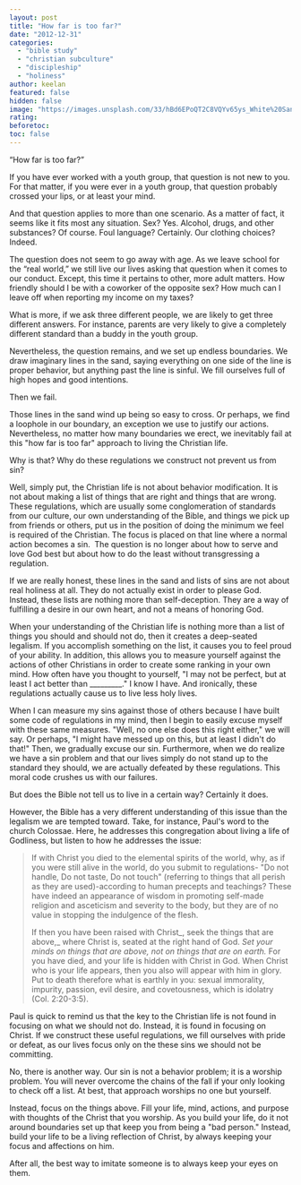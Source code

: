 ```yaml
---
layout: post
title: "How far is too far?"
date: "2012-12-31"
categories: 
  - "bible study"
  - "christian subculture"
  - "discipleship"
  - "holiness"
author: keelan
featured: false
hidden: false
image: "https://images.unsplash.com/33/hBd6EPoQT2C8VQYv65ys_White%20Sands.jpg?q=80&w=2070&auto=format&fit=crop&ixlib=rb-4.0.3&ixid=M3wxMjA3fDB8MHxwaG90by1wYWdlfHx8fGVufDB8fHx8fA%3D%3D"
rating:
beforetoc:
toc: false
---
```


“How far is too far?”

If you have ever worked with a youth group, that question is not new to you. For that matter, if you were ever in a youth group, that question probably crossed your lips, or at least your mind.

And that question applies to more than one scenario. As a matter of fact, it seems like it fits most any situation. Sex? Yes. Alcohol, drugs, and other substances? Of course. Foul language? Certainly. Our clothing choices? Indeed.

The question does not seem to go away with age. As we leave school for the “real world,” we still live our lives asking that question when it comes to our conduct. Except, this time it pertains to other, more adult matters. How friendly should I be with a coworker of the opposite sex? How much can I leave off when reporting my income on my taxes?

What is more, if we ask three different people, we are likely to get three different answers. For instance, parents are very likely to give a completely different standard than a buddy in the youth group.

Nevertheless, the question remains, and we set up endless boundaries. We draw imaginary lines in the sand, saying everything on one side of the line is proper behavior, but anything past the line is sinful. We fill ourselves full of high hopes and good intentions.

Then we fail.

Those lines in the sand wind up being so easy to cross. Or perhaps, we find a loophole in our boundary, an exception we use to justify our actions. Nevertheless, no matter how many boundaries we erect, we inevitably fail at this "how far is too far" approach to living the Christian life.

Why is that? Why do these regulations we construct not prevent us from sin?

Well, simply put, the Christian life is not about behavior modification. It is not about making a list of things that are right and things that are wrong. These regulations, which are usually some conglomeration of standards from our culture, our own understanding of the Bible, and things we pick up from friends or others, put us in the position of doing the minimum we feel is required of the Christian. The focus is placed on that line where a normal action becomes a sin.  The question is no longer about how to serve and love God best but about how to do the least without transgressing a regulation.

If we are really honest, these lines in the sand and lists of sins are not about real holiness at all. They do not actually exist in order to please God. Instead, these lists are nothing more than self-deception. They are a way of fulfilling a desire in our own heart, and not a means of honoring God.

When your understanding of the Christian life is nothing more than a list of things you should and should not do, then it creates a deep-seated legalism. If you accomplish something on the list, it causes you to feel proud of your ability. In addition, this allows you to measure yourself against the actions of other Christians in order to create some ranking in your own mind. How often have you thought to yourself, "I may not be perfect, but at least I act better than \_\_\_\_\_\_\_\_\_." I know I have. And ironically, these regulations actually cause us to live less holy lives.

When I can measure my sins against those of others because I have built some code of regulations in my mind, then I begin to easily excuse myself with these same measures. "Well, no one else does this right either," we will say. Or perhaps, "I might have messed up on this, but at least I didn't do that!" Then, we gradually excuse our sin. Furthermore, when we do realize we have a sin problem and that our lives simply do not stand up to the standard they should, we are actually defeated by these regulations. This moral code crushes us with our failures.

But does the Bible not tell us to live in a certain way? Certainly it does.

However, the Bible has a very different understanding of this issue than the legalism we are tempted toward. Take, for instance, Paul's word to the church Colossae. Here, he addresses this congregation about living a life of Godliness, but listen to how he addresses the issue:

> If with Christ you died to the elemental spirits of the world, why, as if you were still alive in the world, do you submit to regulations- "Do not handle, Do not taste, Do not touch" (referring to things that all perish as they are used)-according to human precepts and teachings? These have indeed an appearance of wisdom in promoting self-made religion and asceticism and severity to the body, but they are of no value in stopping the indulgence of the flesh.
> 
> If then you have been raised with Christ_, seek the things that are above,_ where Christ is, seated at the right hand of God. _Set your minds on things that are above, not on things that are on earth._ For you have died, and your life is hidden with Christ in God. When Christ who is your life appears, then you also will appear with him in glory. Put to death therefore what is earthly in you: sexual immorality, impurity, passion, evil desire, and covetousness, which is idolatry (Col. 2:20-3:5).

Paul is quick to remind us that the key to the Christian life is not found in focusing on what we should not do. Instead, it is found in focusing on Christ. If we construct these useful regulations, we fill ourselves with pride or defeat, as our lives focus only on the these sins we should not be committing.

No, there is another way. Our sin is not a behavior problem; it is a worship problem. You will never overcome the chains of the fall if your only looking to check off a list. At best, that approach worships no one but yourself.

Instead, focus on the things above. Fill your life, mind, actions, and purpose with thoughts of the Christ that you worship. As you build your life, do it not around boundaries set up that keep you from being a "bad person." Instead, build your life to be a living reflection of Christ, by always keeping your focus and affections on him.

After all, the best way to imitate someone is to always keep your eyes on them.
